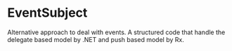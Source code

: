 # EventSubject
Alternative approach to deal with events. A structured code that handle the delegate based model by .NET and push based model by Rx.
